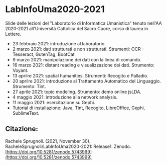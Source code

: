 # LabInfoUma2020-2021

Slide delle lezioni del "Laboratorio di Informatica Umanistica" tenuto nell'AA 2020-2021 all'Università Cattolica del Sacro Cuore, corso di laurea in Lettere.

- 23 febbraio 2021: introduzione al laboratorio.
- 2 marzo 2021: dati strutturati e non strutturati. Strumenti: OCR - Tesseract, GutenTag, BootCat
- 9 marzo 2021: manipolazione dei dati con la linea di comando.
- 16 marzo 2021: distant reading e visualizzazione dei dati. Strumento: Voyant.
- 13 aprilre 2021: spatial humanities. Strumenti: Recogito e Palladio.
- 20 aprilre 2021: introduzione al Trattamento Automatico del Linguaggio. Strumento: Tint.
- 27 aprile 2021: topic modeling. Strumento: demo online jsLDA.
- 4 maggio 2021: introduzione alla network analysis. 
- 11 maggio 2021: esercitazione su Gephi.
- Tutorial di installazione: Java, Tint, Recogito, LibreOffice, Gephi, SublimeText.

## Citazione:
Rachele Sprugnoli. (2021, November 30). RacheleSprugnoli/LabInfoUma2020-2021: Release1. Zenodo. [https://doi.org/10.5281/zenodo.5743999](https://doi.org/10.5281/zenodo.5743999)
